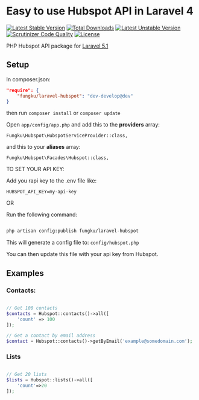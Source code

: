 Easy to use Hubspot API in Laravel 4
===================

[![Latest Stable Version](https://poser.pugx.org/fungku/laravel-hubspot/v/stable.svg)](https://packagist.org/packages/fungku/laravel-hubspot)
[![Total Downloads](https://poser.pugx.org/fungku/laravel-hubspot/downloads.svg)](https://packagist.org/packages/fungku/laravel-hubspot)
[![Latest Unstable Version](https://poser.pugx.org/fungku/laravel-hubspot/v/unstable.svg)](https://packagist.org/packages/fungku/laravel-hubspot)
[![Scrutinizer Code Quality](https://scrutinizer-ci.com/g/fungku/laravel-hubspot-api/badges/quality-score.png?b=master)](https://scrutinizer-ci.com/g/fungku/laravel-hubspot-api/?branch=master)
[![License](https://poser.pugx.org/fungku/laravel-hubspot/license.svg)](https://packagist.org/packages/fungku/laravel-hubspot)

PHP Hubspot API package for [Laravel 5.1](http://laravel.com/)

## Setup

In composer.json:

```json
"require": {
	"fungku/laravel-hubspot": "dev-develop@dev"
}
```

then run `composer install` or `composer update`

Open `app/config/app.php` and add this to the **providers** array:

```
Fungku\Hubspot\HubspotServiceProvider::class,
```

and this to your **aliases** array:

```
Fungku\Hubspot\Facades\Hubspot::class,
```

TO SET YOUR API KEY:

Add you rapi key to the .env file like: 

```
HUBSPOT_API_KEY=my-api-key
```

OR

Run the following command:

```bash

php artisan config:publish fungku/laravel-hubspot

```

This will generate a config file to: `config/hubspot.php`

You can then update this file with your api key from Hubspot.


## Examples

### Contacts:

```php

// Get 100 contacts
$contacts = Hubspot::contacts()->all([
	'count' => 100
]);

// Get a contact by email address
$contact = Hubspot::contacts()->getByEmail('example@somedomain.com');

```

### Lists

```php

// Get 20 lists
$lists = Hubspot::lists()->all([
	'count'=>20
]);

```

